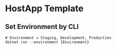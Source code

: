 ﻿# HostApp Template

## Set Environment by CLI

```shell
# Environment = Staging, Development, Production
dotnet run --environment {Environment}
```